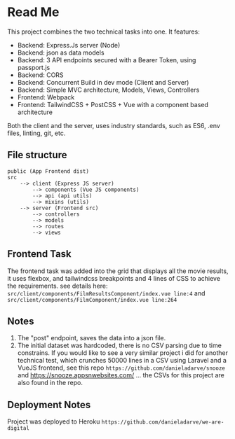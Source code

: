 # Read Me

This project combines the two technical tasks into one. 
It features:

 - Backend: Express.Js server (Node)
 - Backend: json as data models
 - Backend: 3 API endpoints secured with a Bearer Token, using passport.js
 - Backend: CORS
 - Backend: Concurrent Build in dev mode (Client and Server)
 - Backend: Simple MVC architecture, Models, Views, Controllers
 - Frontend: Webpack
 - Frontend: TailwindCSS + PostCSS + Vue with a component based architecture

Both the client and the server, uses industry standards, such as ES6, .env files, linting, git, etc.

## File structure
```
public (App Frontend dist)
src
	--> client (Express JS server)
		--> components (Vue JS components)
		--> api (api utils)
		--> mixins (utils)
	--> server (Frontend src)
		--> controllers
		--> models
		--> routes
		--> views
```

## Frontend Task

The frontend task was added into the grid that displays all the movie results, it uses flexbox, and tailwindcss breakpoints and 4 lines of CSS to achieve the requirements. see details here: 
`src/client/components/FilmResultsComponent/index.vue line:4` 
and 
`src/client/components/FilmComponent/index.vue line:264`

## Notes

 1. The "post" endpoint, saves the data into a json file.
 2. The initial dataset was hardcoded, there is no CSV parsing due to time constrains. If you would like to see a very similar project i did for another technical test, which crunches 50000 lines in a CSV using Laravel and a VueJS frontend, see this repo `https://github.com/danieladarve/snooze` and https://snooze.appsnwebsites.com/ ... the CSVs for this project are also found in the repo.

## Deployment Notes
Project was deployed to Heroku
`https://github.com/danieladarve/we-are-digital`


